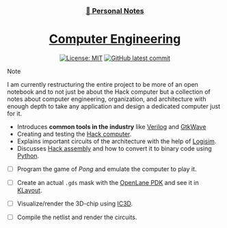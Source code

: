 <div align="center">
<a href=https://quentinwach.com/computer-engineering>
<h3> 📝 Personal Notes</h3>
<h1> Computer Engineering</h1>
</a>

[![License: MIT](https://img.shields.io/badge/License-MIT-yellow.svg)](https://opensource.org/licenses/MIT) [![GitHub latest commit](https://badgen.net/github/last-commit/QuentinWach/HACK-CPU)](https://GitHub.com/QuentinWach/HACK-CPU/commits/main)
</div>

>[!Note]
>I am currently restructuring the entire project to be more of an open notebook and to not just be about the Hack computer but a collection of notes about computer engineering, organization, and architecture with enough depth to take any application and design a dedicated computer just for it.


+ Introduces **common tools in the industry** like [Verilog](https://en.wikipedia.org/wiki/Verilog) and [GtkWave](https://gtkwave.github.io/gtkwave/install/win.html)
+ Creating and testing the [Hack computer]().
+ Explains important circuits of the architecture with the help of [Logisim](http://www.cburch.com/logisim/).
+ Discusses [Hack assembly](https://en.wikipedia.org/wiki/Assembly_language) and how to convert it to binary code using [Python](https://www.python.org).
+ [ ] Program the game of _Pong_ and emulate the computer to play it.
+ [ ] Create an actual `.gds` mask with the [OpenLane PDK](https://openlane2.readthesrc.io/en/latest/getting_started/newcomers/index.html) and see it in [KLayout](https://www.klayout.de/).
+ [ ] Visualize/render the 3D-chip using [IC3D](https://github.com/QuentinWach/IC3D).
+ [ ] Compile the netlist and render the circuits.




<!--[![Glowing Button](src/start_reading.png)](https://www.quentinwach.com/Hack-Computer)


---
I documented every step of the process in the chapters below.

1. [Overview](https://www.quentinwach.com/Hack-Computer/0_Overview.html). This is where you are right now.
2. [Get Started](https://www.quentinwach.com/Hack-Computer/1_Get_Started.html). Explains what we are going to do and guides you through the setup of all the tools. We'll end by writing a "Hello World!" of Verilog and simulating/testing it.
3. [Boolean Arithmetic](https://www.quentinwach.com/Hack-Computer/2_Boolean_Arithmetic.html). Here, we'll create our first arithmetic modules, starting with a Half-Adder and ending with a complete, working Arithmetic Logic Unit (ALU).
4. [Sequential Logic](https://www.quentinwach.com/Hack-Computer/3_Sequential_Logic.html). This chapter contains the code and notes for building registers for memory as well as a counter.
5. [Machine Language](https://www.quentinwach.com/Hack-Computer/4_Machine_Language.html). This is where we'll write our first little program making use of the components we defined up to this point.
6. [Computer Architecture](https://www.quentinwach.com/Hack-Computer/5_Computer_Architecture.html). We'll then finally put everything together, designing the whole hardware architecture of the computer containing, memory, instruction memory, and the CPU.
7. [Assembler](https://www.quentinwach.com/Hack-Computer/6_Assembler.html). Finally, we'll create an Assembler and write some Assembly for this computer concluding in an implementation of the game _Pong_.
8. [Conclusion](https://www.quentinwach.com/Hack-Computer/7_Conclusion.html). Some concluding thoughts, ideas for the future, tips, and useful references.

---
>Please **give this repo a ⭐** if you found it helpful. Thank you!

-->